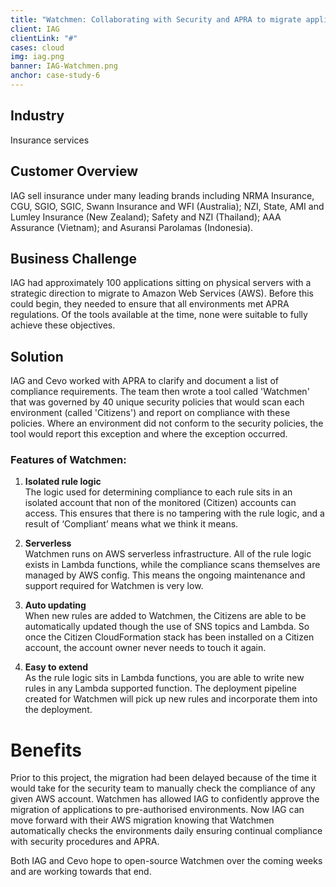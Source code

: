 ```yaml
---
title: "Watchmen: Collaborating with Security and APRA to migrate applications to AWS"
client: IAG
clientLink: "#"
cases: cloud
img: iag.png
banner: IAG-Watchmen.png
anchor: case-study-6
---
```

## Industry

Insurance services

## Customer Overview

IAG sell insurance under many leading brands including NRMA Insurance, CGU, SGIO, SGIC, Swann Insurance and WFI (Australia); NZI, State, AMI and Lumley Insurance (New Zealand); Safety and NZI (Thailand); AAA Assurance (Vietnam); and Asuransi Parolamas (Indonesia).

## Business Challenge

IAG had approximately 100 applications sitting on physical servers with a strategic direction to migrate to Amazon Web Services (AWS). Before this could begin, they needed to ensure that all environments met APRA regulations. Of the tools available at the time, none were suitable to fully achieve these objectives.

## Solution

IAG and Cevo worked with APRA to clarify and document a list of compliance requirements. The team then wrote a tool called 'Watchmen' that was governed by 40 unique security policies that would scan each environment (called 'Citizens') and report on compliance with these policies. Where an environment did not conform to the security policies, the tool would report this exception and where the exception occurred.

### Features of Watchmen:

1. **Isolated rule logic**  
    The logic used for determining compliance to each rule sits in an isolated account that non of the monitored (Citizen) accounts can access. This ensures that there is no tampering with the rule logic, and a result of ‘Compliant’ means what we think it means.  
    
1. **Serverless**  
    Watchmen runs on AWS serverless infrastructure. All of the rule logic exists in Lambda functions, while the compliance scans themselves are managed by AWS config. This means the ongoing maintenance and support required for Watchmen is very low.  

1. **Auto updating**  
    When new rules are added to Watchmen, the Citizens are able to be automatically updated though the use of SNS topics and Lambda. So once the Citizen CloudFormation stack has been installed on a Citizen account, the account owner never needs to touch it again.  

1. **Easy to extend**  
    As the rule logic sits in Lambda functions, you are able to write new rules in any Lambda supported function. The deployment pipeline created for Watchmen will pick up new rules and incorporate them into the deployment.  


# Benefits

Prior to this project, the migration had been delayed because of the time it would take for the security team to manually check the compliance of any given AWS account. Watchmen has allowed IAG to confidently approve the migration of applications to pre-authorised environments. Now IAG can move forward with their AWS migration knowing that Watchmen automatically checks the environments daily ensuring continual compliance with security procedures and APRA.

Both IAG and Cevo hope to open-source Watchmen over the coming weeks and are working towards that end.
